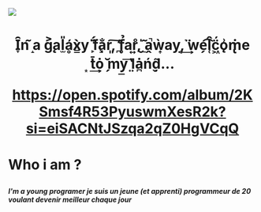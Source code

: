 <img align="center" src="https://user-images.githubusercontent.com/113120616/190220051-58171568-d131-41c7-b7d1-f320f1580530.png"/></a>


<h1 align="center" "rgb(9, 105, 218)"> Ȋ̞n ̝̃a g̨͐al̫̎ḁ́x̳̀y ̙̈́f̧͊a̩̐r,͈͠ ̪̒f̥̉ar͍̊,̮̍ ̠͂a̭̚ẁ͎ay,͔̉ ͘͢we̗͡l̜̂c͖̈́ǫ͗ṁ̢e ͙̇t̄͢ȯ̠ ̗̆my̲͞ ̤̔lȧ̪ń̬ḍ͂... 



https://open.spotify.com/album/2KSmsf4R53PyuswmXesR2k?si=eiSACNtJSzqa2qZ0HgVCqQ <h1 align="left">    Who i am ?  


##### I'm a young programer je suis un jeune (et apprenti) programmeur de 20 voulant devenir meilleur chaque jour 

